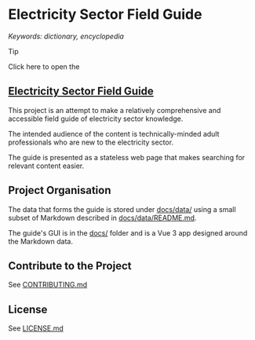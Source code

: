 # Electricity Sector Field Guide


_Keywords: dictionary, encyclopedia_


> [!TIP]
> Click here to open the
> ## [Electricity Sector Field Guide](https://grahamlea.github.io/Electricity-Sector-Field-Guide/)


This project is an attempt to make a relatively comprehensive and
accessible field guide of electricity sector knowledge.

The intended audience of the content is technically-minded adult
professionals who are new to the electricity sector.

The guide is presented as a stateless web page that makes searching
for relevant content easier.


## Project Organisation

The data that forms the guide is stored under [docs/data/](docs/data)
using a small subset of Markdown described in [docs/data/README.md](docs/data/README.md).

The guide's GUI is in the [docs/](docs) folder and is a Vue 3 app designed around the Markdown data.


## Contribute to the Project

See [CONTRIBUTING.md](CONTRIBUTING.md)


## License

See [LICENSE.md](LICENSE.md)
